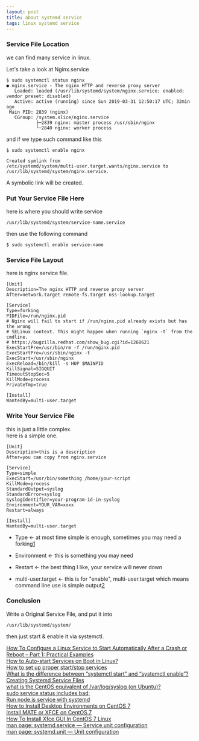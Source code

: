 ```yaml
---
layout: post
title: about systemd service
tags: linux systemd service
---
```



### Service File Location

we can find many service in linux.  

Let's take a look at Nginx.service

```
$ sudo systemctl status nginx
● nginx.service - The nginx HTTP and reverse proxy server
   Loaded: loaded (/usr/lib/systemd/system/nginx.service; enabled; vendor preset: disabled)
   Active: active (running) since Sun 2019-03-31 12:50:17 UTC; 32min ago
 Main PID: 2839 (nginx)
   CGroup: /system.slice/nginx.service
           ├─2839 nginx: master process /usr/sbin/nginx
           └─2840 nginx: worker process
```

and if we type such command like this

```
$ sudo systemctl enable nginx
```
```
Created symlink from 
/etc/systemd/system/multi-user.target.wants/nginx.service to 
/usr/lib/systemd/system/nginx.service.
```

A symbolic link will be created.

### Put Your Service File Here

here is where you should write service

```
/usr/lib/systemd/system/service-name.service
```

then use the following command

```
$ sudo systemctl enable service-name
```

### Service File Layout

here is nginx service file.

```
[Unit]
Description=The nginx HTTP and reverse proxy server
After=network.target remote-fs.target nss-lookup.target

[Service]
Type=forking
PIDFile=/run/nginx.pid
# Nginx will fail to start if /run/nginx.pid already exists but has the wrong
# SELinux context. This might happen when running `nginx -t` from the cmdline.
# https://bugzilla.redhat.com/show_bug.cgi?id=1268621
ExecStartPre=/usr/bin/rm -f /run/nginx.pid
ExecStartPre=/usr/sbin/nginx -t
ExecStart=/usr/sbin/nginx
ExecReload=/bin/kill -s HUP $MAINPID
KillSignal=SIGQUIT
TimeoutStopSec=5
KillMode=process
PrivateTmp=true

[Install]
WantedBy=multi-user.target
```

### Write Your Service File

this is just a little complex.  
here is a simple one.


```
[Unit]
Description=this is a description
After=you can copy from nginx.service

[Service]
Type=simple   
ExecStart=/usr/bin/something /home/your-script
KillMode=process
StandardOutput=syslog
StandardError=syslog
SyslogIdentifier=your-program-id-in-syslog
Environment=YOUR_VAR=xxxx
Restart=always

[Install]
WantedBy=multi-user.target
```
- Type <- at most time simple is enough, sometimes you may need a forking[1](https://www.freedesktop.org/software/systemd/man/systemd.service.html)

- Environment <- this is something you may need

- Restart <- the best thing I like, your service will never down

- multi-user.target <- this is for "enable", multi-user.target which means command line use is simple output[2](https://linoxide.com/linux-how-to/install-desktop-environments-centos-7/)

<!--

```
$ cat /run/nginx.pid
2839
```

```
/etc/systemd/system/multi-user.target.wants/mysqld.service

[Unit]
...

[Install]
...

[Service]
...
...
Restart=always
...

```
```
# Restarting/reloading
systemctl daemon-reload # Run if .service file has changed
systemctl restart
```

```
Created symlink from /etc/systemd/system/multi-user.target.wants/kjc_back.service to /usr/lib/systemd/system/kjc_back.service.
```
-->

### Conclusion

Write a Original Service File, and put it into 

```
/usr/lib/systemd/system/
```

then just start & enable it via systemctl.

[How To Configure a Linux Service to Start Automatically After a Crash or Reboot – Part 1: Practical Examples ](https://www.digitalocean.com/community/tutorials/how-to-configure-a-linux-service-to-start-automatically-after-a-crash-or-reboot-part-1-practical-examples)  
[How to Auto-start Services on Boot in Linux?](https://geekflare.com/how-to-auto-start-services-on-boot-in-linux/)  
[How to set up proper start/stop services](https://blog.frd.mn/how-to-set-up-proper-startstop-services-ubuntu-debian-mac-windows/)  
[What is the difference between “systemctl start” and “systemctl enable”?](https://askubuntu.com/questions/733469/what-is-the-difference-between-systemctl-start-and-systemctl-enable)  
[Creating Systemd Service Files](https://www.devdungeon.com/content/creating-systemd-service-files)  
[what is the CentOS equivalent of /var/log/syslog (on Ubuntu)?](https://unix.stackexchange.com/questions/88744/what-is-the-centos-equivalent-of-var-log-syslog-on-ubuntu)  
[sudo service status includes bad;](https://askubuntu.com/questions/836059/sudo-service-status-includes-bad)  
[Run node.js service with systemd](https://www.axllent.org/docs/view/nodejs-service-with-systemd/)  
[How to Install Desktop Environments on CentOS 7 ](https://linoxide.com/linux-how-to/install-desktop-environments-centos-7/)  
[Install MATE or XFCE on CentOS 7](http://jensd.be/125/linux/rhel/install-mate-or-xfce-on-centos-7)  
[How To Install Xfce GUI In CentOS 7 Linux](https://www.rootusers.com/how-to-install-xfce-gui-in-centos-7-linux/)  
[man page: systemd.service — Service unit configuration](https://www.freedesktop.org/software/systemd/man/systemd.service.html)  
[man page: systemd.unit — Unit configuration](https://www.freedesktop.org/software/systemd/man/systemd.unit.html#)  